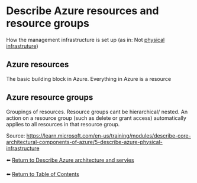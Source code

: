 # Describe Azure resources and resource groups

How the management infrastructure is set up (as in: Not [physical infrastruture](11-Describe-Azure-regions-region-pairs-and-sovereign-regions.md))

## Azure resources
The basic building block in Azure.
Everything in Azure is a resource

## Azure resource groups
Groupings of resources.
Resource groups cant be hierarchical/ nested.
An action on a resource group (such as delete or grant access) automatically applies to all resources in that resource group.

Source: https://learn.microsoft.com/en-us/training/modules/describe-core-architectural-components-of-azure/5-describe-azure-physical-infrastructure

⬅️ [Return to Describe Azure architecture and servies](README.md)

⬅️ [Return to Table of Contents](../README.md)